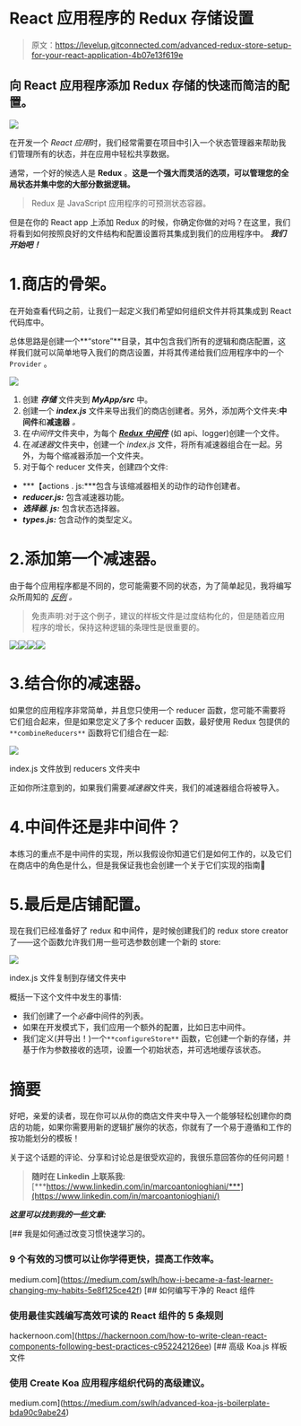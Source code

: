 # React 应用程序的 Redux 存储设置

> 原文：<https://levelup.gitconnected.com/advanced-redux-store-setup-for-your-react-application-4b07e13f619e>

## 向 React 应用程序添加 Redux 存储的快速而简洁的配置。

![](img/8ceaf7a513b53154c1a2b988732a9aba.png)

在开发一个 *React 应用*时，我们经常需要在项目中引入一个状态管理器来帮助我们管理所有的状态，并在应用中轻松共享数据。

通常，一个好的候选人是 **Redux** 。**这是一个强大而灵活的选项，可以管理您的全局状态并集中您的大部分数据逻辑。**

> Redux 是 JavaScript 应用程序的可预测状态容器。

但是在你的 React app 上添加 Redux 的时候，你确定你做的对吗？在这里，我们将看到如何按照良好的文件结构和配置设置将其集成到我们的应用程序中。 ***我们开始吧！***

# 1.商店的骨架。

在开始查看代码之前，让我们一起定义我们希望如何组织文件并将其集成到 React 代码库中。

总体思路是创建一个**“store”**目录，其中包含我们所有的逻辑和商店配置，这样我们就可以简单地导入我们的商店设置，并将其传递给我们应用程序中的一个`Provider` 。

![](img/febba4717b6bbd78e22af910bef7d2df.png)

1.  创建 ***存储*** 文件夹到 ***MyApp/src*** 中。
2.  创建一个 ***index.js*** 文件来导出我们的商店创建者。另外，添加两个文件夹:**中间件**和**减速器** *。*
3.  在*中间件*文件夹中，为每个 [***Redux 中间件***](https://redux.js.org/advanced/middleware) (如 api、logger)创建一个文件。
4.  在*减速器*文件夹中，创建一个 *index.js* 文件，将所有减速器组合在一起。另外，为每个缩减器添加一个文件夹。
5.  对于每个 reducer 文件夹，创建四个文件:

*   ***【actions . js:***包含与该缩减器相关的动作的动作创建者。
*   ***reducer.js:*** 包含减速器功能。
*   ***选择器. js:*** 包含状态选择器。
*   ***types.js:*** 包含动作的类型定义。

# 2.添加第一个减速器。

由于每个应用程序都是不同的，您可能需要不同的状态，为了简单起见，我将编写众所周知的 [*反例*](https://github.com/reduxjs/redux/tree/master/examples/counter/src) *。*

> 免责声明:对于这个例子，建议的样板文件是过度结构化的，但是随着应用程序的增长，保持这种逻辑的条理性是很重要的。

![](img/b42758651edad9d87551ac0283bfdfa9.png)![](img/7066d98364ab34cdfb1d1793b9a67ccc.png)![](img/d3dcc153f5ec2dfdff0d929e535b96e1.png)![](img/de4eae1df23fd97a1541dafd2f382cae.png)

# 3.结合你的减速器。

如果您的应用程序非常简单，并且您只使用一个 reducer 函数，您可能不需要将它们组合起来，但是如果您定义了多个 reducer 函数，最好使用 Redux 包提供的`**combineReducers**` 函数将它们组合在一起:

![](img/cf3967be499defd16604bcdaf9f7331c.png)

index.js 文件放到 reducers 文件夹中

正如你所注意到的，如果我们需要*减速器*文件夹，我们的减速器组合将被导入。

# 4.中间件还是非中间件？

本练习的重点不是中间件的实现，所以我假设你知道它们是如何工作的，以及它们在商店中的角色是什么，但是我保证我也会创建一个关于它们实现的指南🚀

# 5.最后是店铺配置。

现在我们已经准备好了 redux 和中间件，是时候创建我们的 redux store creator 了——这个函数允许我们用一些可选参数创建一个新的 store:

![](img/67a9b318af98976a636b3758e1c2f42f.png)

index.js 文件复制到存储文件夹中

概括一下这个文件中发生的事情:

*   我们创建了一个*必备*中间件的列表。
*   如果在开发模式下，我们应用一个额外的配置，比如日志中间件。
*   我们定义(并导出！)一个`**configureStore**` 函数，它创建一个新的存储，并基于作为参数接收的选项，设置一个初始状态，并可选地缓存该状态。

# 摘要

好吧，亲爱的读者，现在你可以从你的商店文件夹中导入一个能够轻松创建你的商店的功能，如果你需要用新的逻辑扩展你的状态，你就有了一个易于遵循和工作的按功能划分的模板！

关于这个话题的评论、分享和讨论总是很受欢迎的，我很乐意回答你的任何问题！

> **随时在 Linkedin 上联系我:**[***https://www.linkedin.com/in/marcoantonioghiani/***](https://www.linkedin.com/in/marcoantonioghiani/)

***这里可以找到我的一些文章:***

[](https://medium.com/swlh/how-i-became-a-fast-learner-changing-my-habits-5e8f125ce42f) [## 我是如何通过改变习惯快速学习的。

### 9 个有效的习惯可以让你学得更快，提高工作效率。

medium.com](https://medium.com/swlh/how-i-became-a-fast-learner-changing-my-habits-5e8f125ce42f) [](https://hackernoon.com/how-to-write-clean-react-components-following-best-practices-c952242126ee) [## 如何编写干净的 React 组件

### 使用最佳实践编写高效可读的 React 组件的 5 条规则

hackernoon.com](https://hackernoon.com/how-to-write-clean-react-components-following-best-practices-c952242126ee) [](https://medium.com/swlh/advanced-koa-js-boilerplate-bda90c9abe24) [## 高级 Koa.js 样板文件

### 使用 Create Koa 应用程序组织代码的高级建议。

medium.com](https://medium.com/swlh/advanced-koa-js-boilerplate-bda90c9abe24)